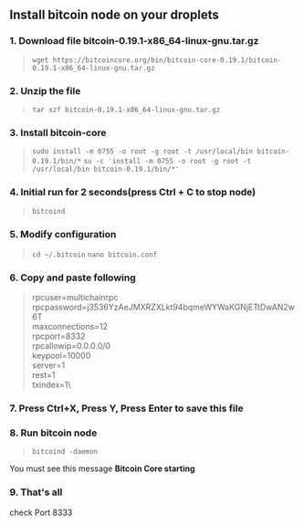 ## Install bitcoin node on your droplets
### 1. Download file bitcoin-0.19.1-x86_64-linux-gnu.tar.gz

> `wget https://bitcoincore.org/bin/bitcoin-core-0.19.1/bitcoin-0.19.1-x86_64-linux-gnu.tar.gz`

### 2. Unzip the file

> `tar xzf bitcoin-0.19.1-x86_64-linux-gnu.tar.gz`

### 3. Install bitcoin-core

> `sudo install -m 0755 -o root -g root -t /usr/local/bin bitcoin-0.19.1/bin/*`
> `su -c 'install -m 0755 -o root -g root -t /usr/local/bin bitcoin-0.19.1/bin/*'`

### 4. Initial run for 2 seconds(press Ctrl + C to stop node)

> `bitcoind`

### 5. Modify configuration

> `cd ~/.bitcoin`
> `nano bitcoin.conf`

### 6. Copy and paste following 

> rpcuser=multichainrpc\
> rpcpassword=j3536YzAeJMXRZXLkt94bqmeWYWaKGNjETtDwAN2w6T\
> maxconnections=12\
> rpcport=8332\
> rpcallowip=0.0.0.0/0\
> keypool=10000\
> server=1\
> rest=1\
> txindex=1\

### 7. Press Ctrl+X, Press Y, Press Enter to save this file

### 8. Run bitcoin node

> `bitcoind -daemon`

You must see this message **Bitcoin Core starting**

### 9. That's all

check Port 8333

